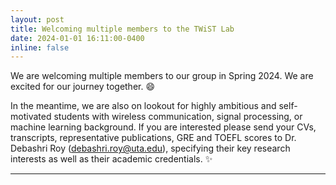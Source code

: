 ```yaml
---
layout: post
title: Welcoming multiple members to the TWiST Lab
date: 2024-01-01 16:11:00-0400
inline: false
---
```


We are welcoming multiple members to our group in Spring 2024. We are excited for our journey together. :smile:

In the meantime, we are also on lookout for highly ambitious and self-motivated students with wireless communication, signal processing, or machine learning background.  If you are interested please send your CVs, transcripts, representative publications, GRE and TOEFL scores to Dr. Debashri Roy (debashri.roy@uta.edu), specifying their key research interests as well as their academic credentials. :sparkles:

<!-- We have several positions open for Ph.D. students. Highly ambitious and self-motivated students with wireless communication, signal processing, cybersecurity or machine learning background are encouraged to send their CVs, transcripts, representative publications, GRE and TOEFL scores to Dr. Debashri Roy (debashri.roy@uta.edu), specifying their key research interests as well as their academic credentials. -->

---

<!-- Announcements and news can be much longer than just quick inline posts. In fact, they can have all the features available for the standard blog posts. See below.

***

Jean shorts raw denim Vice normcore, art party High Life PBR skateboard stumptown vinyl kitsch. Four loko meh 8-bit, tousled banh mi tilde forage Schlitz dreamcatcher twee 3 wolf moon. Chambray asymmetrical paleo salvia, sartorial umami four loko master cleanse drinking vinegar brunch. <a href="https://www.pinterest.com">Pinterest</a> DIY authentic Schlitz, hoodie Intelligentsia butcher trust fund brunch shabby chic Kickstarter forage flexitarian. Direct trade <a href="https://en.wikipedia.org/wiki/Cold-pressed_juice">cold-pressed</a> meggings stumptown plaid, pop-up taxidermy. Hoodie XOXO fingerstache scenester Echo Park. Plaid ugh Wes Anderson, freegan pug selvage fanny pack leggings pickled food truck DIY irony Banksy.

#### Hipster list
<ul>
    <li>brunch</li>
    <li>fixie</li>
    <li>raybans</li>
    <li>messenger bag</li>
</ul>

Hoodie Thundercats retro, tote bag 8-bit Godard craft beer gastropub. Truffaut Tumblr taxidermy, raw denim Kickstarter sartorial dreamcatcher. Quinoa chambray slow-carb salvia readymade, bicycle rights 90's yr typewriter selfies letterpress cardigan vegan.
 -->
